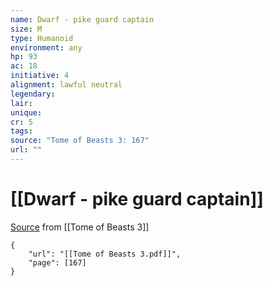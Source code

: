 ```yaml
---
name: Dwarf - pike guard captain
size: M
type: Humanoid
environment: any
hp: 93
ac: 18
initiative: 4
alignment: lawful neutral
legendary: 
lair: 
unique: 
cr: 5
tags: 
source: "Tome of Beasts 3: 167"
url: ""
---
```

# [[Dwarf - pike guard captain]]

[Source](zotero://open-pdf/library/items/BLGR9HVR?page=167) from [[Tome of Beasts 3]]

```pdf
{
	"url": "[[Tome of Beasts 3.pdf]]",
	"page": [167]
}
```

